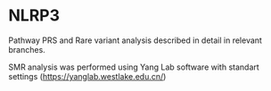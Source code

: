 # NLRP3

Pathway PRS and Rare variant analysis described in detail in relevant branches. 

SMR analysis was performed using Yang Lab software with standart settings (https://yanglab.westlake.edu.cn/)
